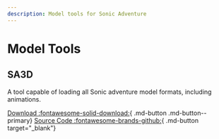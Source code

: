 ```yaml
---
description: Model tools for Sonic Adventure
---
```

# Model Tools

## SA3D
A tool capable of loading all Sonic adventure model formats, including animations.

[Download :fontawesome-solid-download:](https://github.com/X-Hax/SA3D/releases){ .md-button .md-button--primary}
[Source Code :fontawesome-brands-github:](https://github.com/X-Hax/SA3D){ .md-button target="_blank"}
